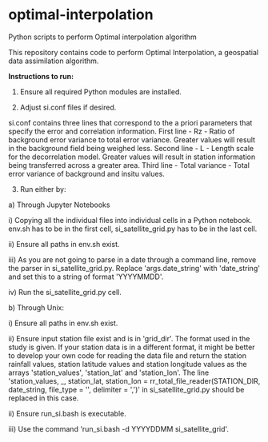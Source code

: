 # optimal-interpolation
Python scripts to perform Optimal interpolation algorithm

This repository contains code to perform Optimal Interpolation, a geospatial data assimilation algorithm.

**Instructions to run:**

1. Ensure all required Python modules are installed.

2. Adjust si.conf files if desired.

si.conf contains three lines that correspond to the a priori parameters that specify the error and correlation information.
First line - Rz - Ratio of background error variance to total error variance. Greater values will result in the background field being weighed less.
Second line - L - Length scale for the decorrelation model. Greater values will result in station information being transferred across a greater area.
Third line - Total variance - Total error variance of background and insitu values.

3. Run either by:

a) Through Jupyter Notebooks

  i) Copying all the individual files into individual cells in a Python notebook. env.sh has to be in the first cell, si_satellite_grid.py has to be in the last cell.
  
  ii) Ensure all paths in env.sh exist.
  
  iii) As you are not going to parse in a date through a command line, remove the parser in si_satellite_grid.py. Replace 'args.date_string' with 'date_string' and set        this to a string of format 'YYYYMMDD'.
  
  iv) Run the si_satellite_grid.py cell.

b) Through Unix:

  i) Ensure all paths in env.sh exist.
  
  ii) Ensure input station file exist and is in 'grid_dir'. The format used in the study is given. If your station data is in a different format, it might be better to         develop your own code for reading the data file and return the station rainfall values, station latitude values and station longitude values as the arrays               'station_values', 'station_lat' and 'station_lon'. The line 'station_values, _, station_lat, station_lon = rr_total_file_reader(STATION_DIR, date_string, file_type         = '', delimiter = ',')' in si_satellite_grid.py should be replaced in this case.
  
  ii) Ensure run_si.bash is executable.
  
  iii) Use the command 'run_si.bash -d YYYYDDMM si_satellite_grid'.

